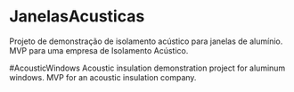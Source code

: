 # JanelasAcusticas
Projeto de demonstração de isolamento acústico para janelas de alumínio. MVP para uma empresa de Isolamento Acústico.

#AcousticWindows
Acoustic insulation demonstration project for aluminum windows. MVP for an acoustic insulation company.
